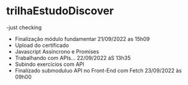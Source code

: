 # trilhaEstudoDiscover
-just checking
- Finalização módulo fundamentar 21/09/2022 as 15h09
- Upload do certificado 
- Javascript Assíncrono e Promises
- Trabalhando com APIs... 22/09/2022 áS 13h35
- Subindo exercícios com API
- Finalizado submoduluo API no Front-End com Fetch 23/09/2022 às 09h00